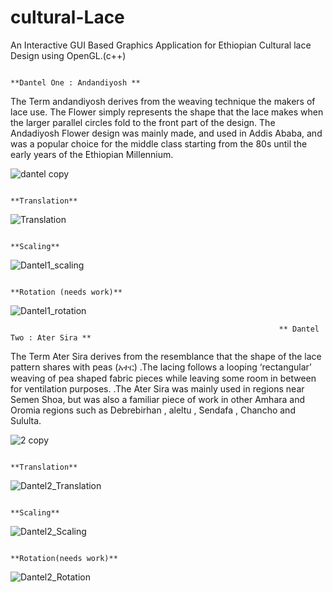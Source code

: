 # cultural-Lace
 An Interactive GUI Based Graphics Application for Ethiopian Cultural lace Design using OpenGL.(c++)
 
                                                                            **Dantel One : Andandiyosh **                                
 The Term andandiyosh derives from the weaving technique the makers of lace use. The Flower simply represents the shape that the lace makes when the larger parallel circles fold to the front part of the design. The Andadiyosh Flower design was mainly made,  and used in Addis Ababa, and was a popular choice for the middle class starting from the 80s until the early years of the Ethiopian Millennium. 
 
 
![dantel copy](https://user-images.githubusercontent.com/43979542/152396122-ec10e321-062c-4804-8c4b-33f60c6a7fa6.png)


                                                                     **Translation**
![Translation](https://user-images.githubusercontent.com/43979542/152396778-13474341-def4-40dd-86c6-387324f5e59a.png)


                                                                        **Scaling**
![Dantel1_scaling](https://user-images.githubusercontent.com/43979542/152396799-c7d43678-c381-4853-9219-ccbe20a9b527.png)



                                                                     **Rotation (needs work)**
![Dantel1_rotation](https://user-images.githubusercontent.com/43979542/152396793-68d81b83-cd69-4180-b1aa-18f2adc5eee6.png)






                                                                ** Dantel Two : Ater Sira **    
The Term Ater Sira derives from the resemblance that the shape of the lace pattern shares with peas (አተር) .The lacing follows a looping ‘rectangular’ weaving of pea shaped fabric pieces while leaving some room in between for ventilation purposes.  .The Ater Sira was mainly used in regions near Semen Shoa, but was also a familiar piece of work in other Amhara and Oromia regions such as Debrebirhan , aleltu , Sendafa , Chancho and  Sululta.


![2 copy](https://user-images.githubusercontent.com/43979542/152397350-3dbe2a6e-40ee-436e-ae97-e81f2832f6e4.png)





                                                                        **Translation**
![Dantel2_Translation](https://user-images.githubusercontent.com/43979542/152397182-6de4a8fd-3740-40c0-b84d-56e5d4a4f938.png)

                                                                           **Scaling**
![Dantel2_Scaling](https://user-images.githubusercontent.com/43979542/152397162-ebb232b9-4269-4baa-8c05-8395c1658e63.png)

                                                                        **Rotation(needs work)**
![Dantel2_Rotation](https://user-images.githubusercontent.com/43979542/152397130-4f86202d-ff19-44ad-bca1-005530378fd3.png)
